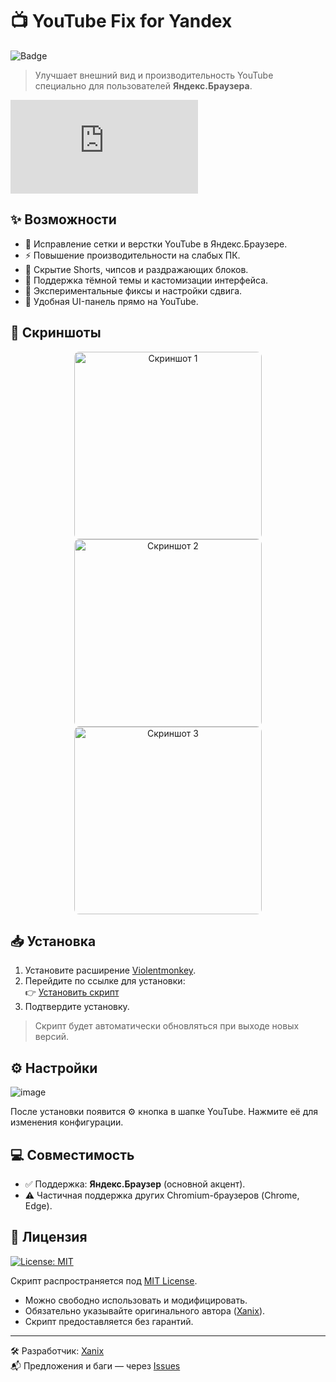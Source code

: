 # 📺 YouTube Fix for Yandex
![Badge](https://hitscounter.dev/api/hit?url=https%3A%2F%2Fgithub.com%2FXanixsl%2FYouTube-Fix-for-Yandex&label=Visits&icon=person-fill&color=%238c68cd)

> Улучшает внешний вид и производительность YouTube специально для пользователей **Яндекс.Браузера**.

[![Downloads](https://img.shields.io/github/downloads/Xanixsl/YouTube-Fix-for-Yandex/fixer/youtube-fix-yandex.user.js?label=Downloads&style=flat-square)](https://github.com/Xanixsl/YouTube-Fix-for-Yandex/releases/download/fixer/youtube-fix-yandex.user.js)

## ✨ Возможности

- 📐 Исправление сетки и верстки YouTube в Яндекс.Браузере.
- ⚡ Повышение производительности на слабых ПК.
- 🧼 Скрытие Shorts, чипсов и раздражающих блоков.
- 🌙 Поддержка тёмной темы и кастомизации интерфейса.
- 🧪 Экспериментальные фиксы и настройки сдвига.
- 🔧 Удобная UI-панель прямо на YouTube.

## 📸 Скриншоты

<p align="center">
  <img src="https://github.com/user-attachments/assets/03749b0e-7983-4d98-a483-542f1008ba2a" width="300" style="border-radius: 8px; margin: 0 10px;" alt="Скриншот 1"/>
  <img src="https://github.com/user-attachments/assets/82d2d2d8-ffcb-46a8-afd8-cc3544ad716b" width="300" style="border-radius: 8px; margin: 0 10px;" alt="Скриншот 2"/>
  <img src="https://github.com/user-attachments/assets/1c64a400-e6af-4781-a47f-d0b7d6a9a778" width="300" style="border-radius: 8px; margin: 0 10px;" alt="Скриншот 3"/>
</p>

## 📥 Установка

1. Установите расширение [Violentmonkey](https://violentmonkey.github.io/get-it/).
2. Перейдите по ссылке для установки:  
   👉 [Установить скрипт](https://raw.githubusercontent.com/Xanixsl/YouTube-Fix-for-Yandex/main/youtube-fix-yandex.user.js)
3. Подтвердите установку.

> Скрипт будет автоматически обновляться при выходе новых версий.

## ⚙️ Настройки

![image](https://github.com/user-attachments/assets/107aca06-5722-4201-ac93-eea26ff20aee)

После установки появится ⚙️ кнопка в шапке YouTube. Нажмите её для изменения конфигурации.

## 💻 Совместимость

- ✅ Поддержка: **Яндекс.Браузер** (основной акцент).
- ⚠️ Частичная поддержка других Chromium-браузеров (Chrome, Edge).

## 📄 Лицензия
[![License: MIT](https://img.shields.io/badge/License-MIT-yellow.svg)](https://opensource.org/licenses/MIT)
  
Скрипт распространяется под [MIT License](LICENSE).  
- Можно свободно использовать и модифицировать.  
- Обязательно указывайте оригинального автора ([Xanix](https://github.com/Xanixsl)).  
- Скрипт предоставляется без гарантий.  
---

🛠 Разработчик: [Xanix](https://github.com/Xanixsl)  
📬 Предложения и баги — через [Issues](https://github.com/Xanixsl/YouTube-Fix-for-Yandex/issues)
